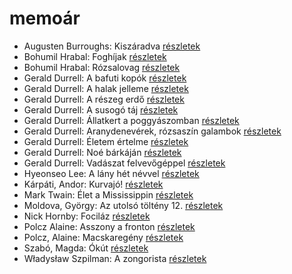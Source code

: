# memoár

- Augusten Burroughs: Kiszáradva [részletek](_details/%7Bopf.creator%7D.md#id_968)
- Bohumil Hrabal: Foghíjak [részletek](_details/%7Bopf.creator%7D.md#id_442)
- Bohumil Hrabal: Rózsalovag [részletek](_details/%7Bopf.creator%7D.md#id_447)
- Gerald Durrell: A bafuti kopók [részletek](_details/%7Bopf.creator%7D.md#id_862)
- Gerald Durrell: A halak jelleme [részletek](_details/%7Bopf.creator%7D.md#id_879)
- Gerald Durrell: A részeg erdő [részletek](_details/%7Bopf.creator%7D.md#id_878)
- Gerald Durrell: A susogó táj [részletek](_details/%7Bopf.creator%7D.md#id_871)
- Gerald Durrell: Állatkert a poggyászomban [részletek](_details/%7Bopf.creator%7D.md#id_49)
- Gerald Durrell: Aranydenevérek, rózsaszín galambok [részletek](_details/%7Bopf.creator%7D.md#id_875)
- Gerald Durrell: Életem értelme [részletek](_details/%7Bopf.creator%7D.md#id_873)
- Gerald Durrell: Noé bárkáján [részletek](_details/%7Bopf.creator%7D.md#id_870)
- Gerald Durrell: Vadászat felvevőgéppel [részletek](_details/%7Bopf.creator%7D.md#id_863)
- Hyeonseo Lee: A lány hét névvel [részletek](_details/%7Bopf.creator%7D.md#id_988)
- Kárpáti, Andor: Kurvajó! [részletek](_details/%7Bopf.creator%7D.md#id_670)
- Mark Twain: Élet a Mississippin [részletek](_details/%7Bopf.creator%7D.md#id_937)
- Moldova, György: Az utolsó töltény 12. [részletek](_details/%7Bopf.creator%7D.md#id_1400)
- Nick Hornby: Fociláz [részletek](_details/%7Bopf.creator%7D.md#id_703)
- Polcz Alaine: Asszony a fronton [részletek](_details/%7Bopf.creator%7D.md#id_1443)
- Polcz, Alaine: Macskaregény [részletek](_details/%7Bopf.creator%7D.md#id_1439)
- Szabó, Magda: Ókút [részletek](_details/%7Bopf.creator%7D.md#id_1349)
- Władysław Szpilman: A zongorista [részletek](_details/%7Bopf.creator%7D.md#id_170)